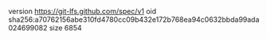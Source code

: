 version https://git-lfs.github.com/spec/v1
oid sha256:a70762156abe310fd4780cc09b432e172b768ea94c0632bbda99ada024699082
size 6854

